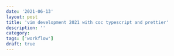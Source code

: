 ```yaml
---
date: '2021-06-13'
layout: post
title: 'vim development 2021 with coc typescript and prettier'
description: ''
category:
tags: ['workflow']
draft: true
---
```

